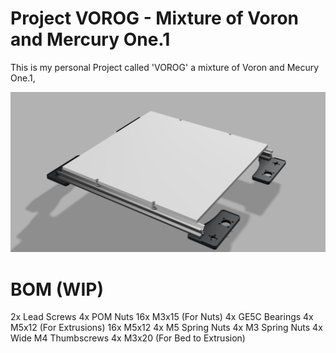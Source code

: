 # Project VOROG - Mixture of Voron and Mercury One.1

This is my personal Project called 'VOROG' a mixture of Voron and Mecury One.1,

![VOROG](https://raw.githubusercontent.com/syph3rd/VOROG/main/docs/images/Screenshot_2023-10-23_203239.png)

# BOM (WIP)
2x Lead Screws
4x POM Nuts
16x M3x15 (For Nuts)
4x GE5C Bearings
4x M5x12 (For Extrusions)
16x M5x12
4x M5 Spring Nuts
4x M3 Spring Nuts
4x Wide M4 Thumbscrews
4x M3x20 (For Bed to Extrusion)
